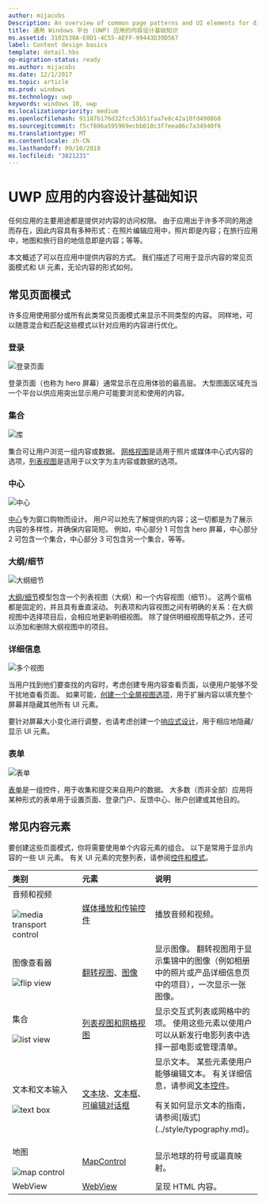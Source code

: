 ```yaml
---
author: mijacobs
Description: An overview of common page patterns and UI elements for displaying content in your UWP app.
title: 通用 Windows 平台 (UWP) 应用的内容设计基础知识
ms.assetid: 3102530A-E0D1-4C55-AEFF-99443D39D567
label: Content design basics
template: detail.hbs
op-migration-status: ready
ms.author: mijacobs
ms.date: 12/1/2017
ms.topic: article
ms.prod: windows
ms.technology: uwp
keywords: windows 10, uwp
ms.localizationpriority: medium
ms.openlocfilehash: 91187b176d32fcc53b51faa7e8c42a10fd4908b8
ms.sourcegitcommit: f5cf806a595969ecbb018c3f7eea86c7a34940f6
ms.translationtype: MT
ms.contentlocale: zh-CN
ms.lasthandoff: 09/10/2018
ms.locfileid: "3821231"
---
```

# <a name="content-design-basics-for-uwp-apps"></a>UWP 应用的内容设计基础知识

任何应用的主要用途都是提供对内容的访问权限。 由于应用出于许多不同的用途而存在，因此内容具有多种形式：在照片编辑应用中，照片即是内容；在旅行应用中，地图和旅行目的地信息即是内容；等等。 

本文概述了可以在应用中提供内容的方式。 我们描述了可用于显示内容的常见页面模式和 UI 元素，无论内容的形式如何。

## <a name="common-page-patterns"></a>常见页面模式

许多应用使用部分或所有此类常见页面模式来显示不同类型的内容。 同样地，可以随意混合和匹配这些模式以针对应用的内容进行优化。

### <a name="landing"></a>登录

![登录页面](images/content-basics/hero-screen.png)

登录页面（也称为 hero 屏幕）通常显示在应用体验的最高层。 大型图面区域充当一个平台以供应用突出显示用户可能要浏览和使用的内容。

### <a name="collections"></a>集合

![库](images/content-basics/gridview.png)

集合可让用户浏览一组内容或数据。 [网格视图](../controls-and-patterns/item-templates-gridview.md)是适用于照片或媒体中心式内容的选项，[列表视图](../controls-and-patterns/item-templates-listview.md)是适用于以文字为主内容或数据的选项。

### <a name="hub"></a>中心

![中心](images/content-basics/hub.png)

[中心](../controls-and-patterns/hub.md)专为窗口购物而设计。 用户可以抢先了解提供的内容；这一切都是为了展示内容的多样性，并确保内容简短。 例如，中心部分 1 可包含 hero 屏幕，中心部分 2 可包含一个集合，中心部分 3 可包含另一个集合，等等。

### <a name="masterdetail"></a>大纲/细节

![大纲细节](images/content-basics/master-detail.png)

[大纲/细节](../controls-and-patterns/master-details.md)模型包含一个列表视图（大纲）和一个内容视图（细节）。 这两个窗格都是固定的，并且具有垂直滚动。 列表项和内容视图之间有明确的关系：在大纲视图中选择项目后，会相应地更新明细视图。 除了提供明细视图导航之外，还可以添加和删除大纲视图中的项目。

### <a name="details"></a>详细信息

![多个视图](images/multi-view.png)

当用户找到他们要查找的内容时，考虑创建专用内容查看页面，以便用户能够不受干扰地查看页面。 如果可能，[创建一个全屏视图选项](../layout/show-multiple-views.md)，用于扩展内容以填充整个屏幕并隐藏其他所有 UI 元素。 

要针对屏幕大小变化进行调整，也请考虑创建一个[响应式设计](design-and-ui-intro.md)，用于相应地隐藏/显示 UI 元素。

### <a name="forms"></a>表单
![表单](images/content-basics/forms.png)

[表单](../controls-and-patterns/forms.md)是一组控件，用于收集和提交来自用户的数据。 大多数（而非全部）应用将某种形式的表单用于设置页面、登录门户、反馈中心、账户创建或其他目的。 

## <a name="common-content-elements"></a>常见内容元素

要创建这些页面模式，你将需要使用单个内容元素的组合。 以下是常用于显示内容的一些 UI 元素。 有关 UI 元素的完整列表，请参阅[控件和模式](../controls-and-patterns/index.md)。

<div class="mx-responsive-img">
<table>
<colgroup>
<col width="33%" />
<col width="33%" />
<col width="33%" />
</colgroup>
<thead>
<tr class="header">
<th align="left">类别</th>
<th align="left">元素</th>
<th align="left">说明</th>
</tr>
</thead>
<tbody>
<tr class="odd">
<td align="left">音频和视频<br/><br/>
    <img src="images/content-basics/media-transport.png" alt="media transport control" /></td>
<td align="left"><a href="../controls-and-patterns/media-playback.md">媒体播放和传输控件</a></td>
<td align="left">播放音频和视频。</td>
</tr>
<tr class="even">
<td align="left">图像查看器<br/><br/>
    <img src="images/content-basics/flipview.jpg" alt="flip view" /></td>
<td align="left"><a href="../controls-and-patterns/flipview.md">翻转视图</a>、<a href="../controls-and-patterns/images-imagebrushes.md">图像</a></td>
<td align="left">显示图像。 翻转视图用于显示集锦中的图像（例如相册中的照片或产品详细信息页中的项目），一次显示一张图像。</td>
</tr>
<tr class="odd">
<td align="left">集合 <br/><br/>
    <img src="images/content-basics/listview.png" alt="list view" /></td>
<td align="left"><a href="../controls-and-patterns/lists.md">列表视图和网格视图</a></td>
<td align="left">显示交互式列表或网格中的项。 使用这些元素以使用户可以从新发行电影列表中选择一部电影或管理清单。</td>
</tr>
<tr class="even">
<td align="left">文本和文本输入 <br/><br/>
    <img src="images/content-basics/textbox.png" alt="text box" /></td>
<td align="left"><p><a href="../controls-and-patterns/text-block.md">文本块</a>、<a href="../controls-and-patterns/text-box.md">文本框</a>、<a href="../controls-and-patterns/rich-edit-box.md">可编辑对话框</a></p>
</td>
<td align="left">显示文本。 某些元素使用户能够编辑文本。 有关详细信息，请参阅<a href="../controls-and-patterns/text-controls.md">文本控件</a>。
<p>有关如何显示文本的指南，请参阅[版式](../style/typography.md)。</p>
</td>
</tr>
<tr class="odd">
<td align="left">地图<br/><br/>
    <img src="images/content-basics/mapcontrol.png" alt="map control" /></td>
<td align="left"><a href="../../maps-and-location/display-maps.md">MapControl</a></td>
<td align="left">显示地球的符号或逼真映射。</td>
</tr>
<tr class="even">
<td align="left">WebView</td>
<td align="left"><a href="../controls-and-patterns/web-view.md">WebView</a></td>
<td align="left">呈现 HTML 内容。</td>
</tr>
</tbody>
</table>
</div>
